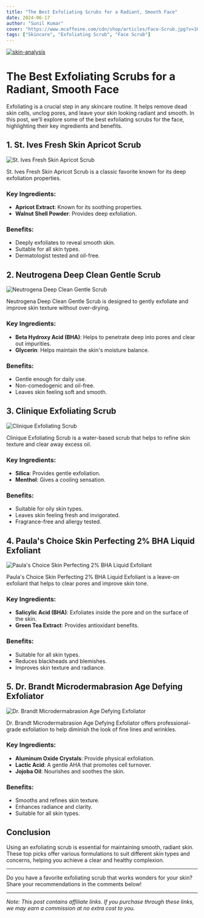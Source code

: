 ```yaml
---
title: "The Best Exfoliating Scrubs for a Radiant, Smooth Face"
date: 2024-06-17
author: "Sunil Kumar"
cover: "https://www.mcaffeine.com/cdn/shop/articles/Face-Scrub.jpg?v=1655187839"
tags: ["Skincare", "Exfoliating Scrub", "Face Scrub"]
---
```


[![skin-analysis](https://blogs.cosmi.skin/images/cosmi.jpeg)](https://www.cosmi.skin/skin-analysis)

# The Best Exfoliating Scrubs for a Radiant, Smooth Face

Exfoliating is a crucial step in any skincare routine. It helps remove dead skin cells, unclog pores, and leave your skin looking radiant and smooth. In this post, we'll explore some of the best exfoliating scrubs for the face, highlighting their key ingredients and benefits.

## 1. **St. Ives Fresh Skin Apricot Scrub**

![St. Ives Fresh Skin Apricot Scrub](https://pixies.in/media/catalog/product/cache/e9780188a08ae15edb442fcb34502371/0/1/01-st-ives-fresh-skin-apricot-face-scrub-pixies.jpg)

St. Ives Fresh Skin Apricot Scrub is a classic favorite known for its deep exfoliation properties.

### Key Ingredients:
- **Apricot Extract**: Known for its soothing properties.
- **Walnut Shell Powder**: Provides deep exfoliation.

### Benefits:
- Deeply exfoliates to reveal smooth skin.
- Suitable for all skin types.
- Dermatologist tested and oil-free.

## 2. **Neutrogena Deep Clean Gentle Scrub**

![Neutrogena Deep Clean Gentle Scrub](https://www.gosupps.com/media/catalog/product/cache/25/image/1500x/040ec09b1e35df139433887a97daa66f/7/1/71e4qgK_eIL._SL1500_.jpg)

Neutrogena Deep Clean Gentle Scrub is designed to gently exfoliate and improve skin texture without over-drying.

### Key Ingredients:
- **Beta Hydroxy Acid (BHA)**: Helps to penetrate deep into pores and clear out impurities.
- **Glycerin**: Helps maintain the skin's moisture balance.

### Benefits:
- Gentle enough for daily use.
- Non-comedogenic and oil-free.
- Leaves skin feeling soft and smooth.

## 3. **Clinique Exfoliating Scrub**

![Clinique Exfoliating Scrub](https://m.media-amazon.com/images/I/71Xo45YMn5L._AC_UF1000,1000_QL80_.jpg)

Clinique Exfoliating Scrub is a water-based scrub that helps to refine skin texture and clear away excess oil.

### Key Ingredients:
- **Silica**: Provides gentle exfoliation.
- **Menthol**: Gives a cooling sensation.

### Benefits:
- Suitable for oily skin types.
- Leaves skin feeling fresh and invigorated.
- Fragrance-free and allergy tested.

## 4. **Paula's Choice Skin Perfecting 2% BHA Liquid Exfoliant**

![Paula's Choice Skin Perfecting 2% BHA Liquid Exfoliant](https://static.thcdn.com/productimg/960/960/15208912-1575130744499728.jpg)

Paula's Choice Skin Perfecting 2% BHA Liquid Exfoliant is a leave-on exfoliant that helps to clear pores and improve skin tone.

### Key Ingredients:
- **Salicylic Acid (BHA)**: Exfoliates inside the pore and on the surface of the skin.
- **Green Tea Extract**: Provides antioxidant benefits.

### Benefits:
- Suitable for all skin types.
- Reduces blackheads and blemishes.
- Improves skin texture and radiance.

## 5. **Dr. Brandt Microdermabrasion Age Defying Exfoliator**

![Dr. Brandt Microdermabrasion Age Defying Exfoliator](https://catalog-1p-assets.prod.bfa.bfainfra.com/asset_families/product_images/addl1_1007690_DR_BRANDT_SKINCARE_Microdermabrasion_Age_Defying_Exfoliator.png)

Dr. Brandt Microdermabrasion Age Defying Exfoliator offers professional-grade exfoliation to help diminish the look of fine lines and wrinkles.

### Key Ingredients:
- **Aluminum Oxide Crystals**: Provide physical exfoliation.
- **Lactic Acid**: A gentle AHA that promotes cell turnover.
- **Jojoba Oil**: Nourishes and soothes the skin.

### Benefits:
- Smooths and refines skin texture.
- Enhances radiance and clarity.
- Suitable for all skin types.

## Conclusion

Using an exfoliating scrub is essential for maintaining smooth, radiant skin. These top picks offer various formulations to suit different skin types and concerns, helping you achieve a clear and healthy complexion.

---

Do you have a favorite exfoliating scrub that works wonders for your skin? Share your recommendations in the comments below!

---

*Note: This post contains affiliate links. If you purchase through these links, we may earn a commission at no extra cost to you.*
